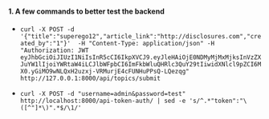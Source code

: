 #### 1. A few commands to better test the backend
* `curl -X POST -d '{"title":"superego12","article_link":"http://disclosures.com","created_by":"1"}'  -H "Content-Type: application/json" -H "Authorization: JWT eyJhbGciOiJIUzI1NiIsInR5cCI6IkpXVCJ9.eyJleHAiOjE0NDMyMjMxMjksInVzZXJuYW1lIjoiYWRtaW4iLCJlbWFpbCI6ImFkbWluQHRlc3QuY29tIiwidXNlcl9pZCI6MX0.yGiMO9wNLQxH2uzxj-VRMurjE4cFUNHuPPsQ-LQezqg" http://127.0.0.1:8000/api/topics/submit`

* `curl -X POST -d "username=admin&password=test" http://localhost:8000/api-token-auth/ | sed -e 's/^.*"token":"\([^"]*\)".*$/\1/'`